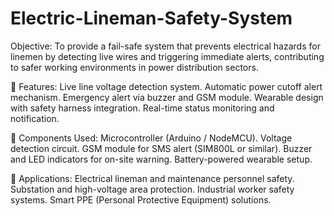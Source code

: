 # Electric-Lineman-Safety-System
Objective:
To provide a fail-safe system that prevents electrical hazards for linemen by detecting live wires and triggering immediate alerts, contributing to safer working environments in power distribution sectors.

🔧 Features:
Live line voltage detection system.
Automatic power cutoff alert mechanism.
Emergency alert via buzzer and GSM module.
Wearable design with safety harness integration.
Real-time status monitoring and notification.

🧠 Components Used:
Microcontroller (Arduino / NodeMCU).
Voltage detection circuit.
GSM module for SMS alert (SIM800L or similar).
Buzzer and LED indicators for on-site warning.
Battery-powered wearable setup.

📌 Applications:
Electrical lineman and maintenance personnel safety.
Substation and high-voltage area protection.
Industrial worker safety systems.
Smart PPE (Personal Protective Equipment) solutions.

